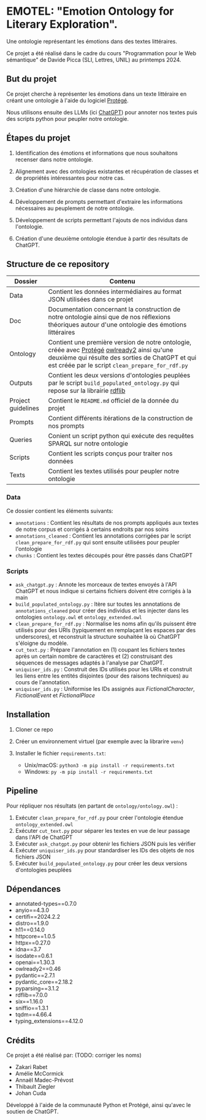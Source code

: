 # EMOTEL: "Emotion Ontology for Literary Exploration".

Une ontologie représentant les émotions dans des textes littéraires.

Ce projet a été réalisé dans le cadre du cours "Programmation pour le Web sémantique" de Davide Picca (SLI, Lettres, UNIL) au printemps 2024.

## But du projet

Ce projet cherche à représenter les émotions dans un texte littéraire en créant une ontologie à l'aide du logiciel [Protégé](https://protege.stanford.edu/).

Nous utilisons ensuite des LLMs (ici [ChatGPT](https://chatgpt.com/)) pour annoter nos textes puis des scripts python pour peupler notre ontologie.

## Étapes du projet

1. Identification des émotions et informations que nous souhaitons recenser dans notre ontologie. 

2. Alignement avec des ontologies existantes et récupération de classes et de propriétés intéressantes pour notre cas.

3. Création d'une hiérarchie de classe dans notre ontologie.

4. Développement de prompts permettant d'extraire les informations nécessaires au peuplement de notre ontologie.

5. Développement de scripts permettant l'ajouts de nos individus dans l'ontologie.

6. Création d'une deuxième ontologie étendue à partir des résultats de ChatGPT.

## Structure de ce repository

| Dossier | Contenu |
|---------|---------|
| Data | Contient les données intermédiaires au format JSON utilisées dans ce projet |
| Doc | Documentation concernant la construction de notre ontologie ainsi que de nos réflexions théoriques autour d'une ontologie des émotions littéraires |
| Ontology | Contient une première version de notre ontologie, créée avec [Protégé](https://protege.stanford.edu/) [owlready2](https://owlready2.readthedocs.io/en/latest/) ainsi qu'une deuxième qui résulte des sorties de ChatGPT et qui est créée par le script `clean_prepare_for_rdf.py`|
| Outputs | Contient les deux versions d'ontologies peuplées par le script `build_populated_ontology.py` qui repose sur la librairie [rdflib](https://rdflib.readthedocs.io/en/stable/) |
| Project guidelines | Contient le `README.md` officiel de la donnée du projet |
| Prompts | Contient différents itérations de la construction de nos prompts |
| Queries | Conient un script python qui exécute des requêtes SPARQL sur notre ontologie |
| Scripts | Contient les scripts conçus pour traiter nos données |
| Texts | Contient les textes utilisés pour peupler notre ontologie |

### Data

Ce dossier contient les éléments suivants:

- `annotations` : Contient les résultats de nos prompts appliqués aux textes de notre corpus et corrigés à certains endroits par nos soins
- `annotations_cleaned` : Contient les annotations corrigées par le script `clean_prepare_for_rdf.py` qui sont ensuite utilisées pour peupler l'ontologie
- `chunks` : Contient les textes découpés pour être passés dans ChatGPT

### Scripts

- `ask_chatgpt.py` : Annote les morceaux de textes envoyés à l'API ChatGPT et nous indique si certains fichiers doivent être corrigés à la main
- `build_populated_ontology.py` : Itère sur toutes les annotations de `annotations_cleaned` pour créer des individus et les injecter dans les ontologies `ontology.owl` et `ontology_extended.owl`
- `clean_prepare_for_rdf.py` : Normalise les noms afin qu'ils puissent être utilisés pour des URIs (typiquement en remplaçant les espaces par des underscores), et reconstruit la structure souhaitée là où ChatGPT s'éloigne du modèle.
- `cut_text.py` : Prépare l'annotation en (1) coupant les fichiers textes après un certain nombre de caractères et (2) construisant des séquences de messages adaptés à l'analyse par ChatGPT.
- `uniquiser_ids.py` : Construit des IDs utilisés pour les URIs et construit les liens entre les entités disjointes (pour des raisons techniques) au cours de l'annotation.
- `uniquiser_ids.py` : Uniformise les IDs assignés aux _FictionalCharacter_, _FictionalEvent_ et _FictionalPlace_

## Installation

1. Cloner ce repo

2. Créer un environnement virtuel (par exemple avec la librarire `venv`)

3. Installer le fichier `requirements.txt`:
    - Unix/macOS: `python3 -m pip install -r requirements.txt`
    - Windows: `py -m pip install -r requirements.txt`

## Pipeline

Pour répliquer nos résultats (en partant de `ontology/ontology.owl`) : 

1. Exécuter `clean_prepare_for_rdf.py` pour créer l'ontologie étendue `ontology_extended.owl`
2. Exécuter `cut_text.py` pour séparer les textes en vue de leur passage dans l'API de ChatGPT
3. Exécuter `ask_chatgpt.py` pour obtenir les fichiers JSON puis les vérifier
4. Exécuter `uniquiser_ids.py` pour standardiser les IDs des objets de nos fichiers JSON
5. Exécuter `build_populated_ontology.py` pour créer les deux versions d'ontologies peuplées

## Dépendances

- annotated-types==0.7.0
- anyio==4.3.0
- certifi==2024.2.2
- distro==1.9.0
- h11==0.14.0
- httpcore==1.0.5
- httpx==0.27.0
- idna==3.7
- isodate==0.6.1
- openai==1.30.3
- owlready2==0.46
- pydantic==2.7.1
- pydantic_core==2.18.2
- pyparsing==3.1.2
- rdflib==7.0.0
- six==1.16.0
- sniffio==1.3.1
- tqdm==4.66.4
- typing_extensions==4.12.0

## Crédits

Ce projet a été réalisé par: (TODO: corriger les noms)

- Zakari Rabet
- Amélie McCormick
- Annaël Madec-Prévost
- Thibault Ziegler
- Johan Cuda

Développé à l'aide de la communauté Python et Protégé, ainsi qu'avec le soutien de ChatGPT.
